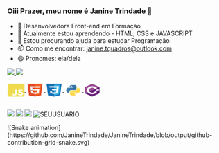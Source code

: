 ### Oiii Prazer, meu nome é Janine Trindade 👋

- 🔭 Desenvolvedora Front-end em Formação
- 🌱 Atualmente estou aprendendo  - HTML, CSS e JAVASCRIPT
- 🤔 Estou procurando ajuda para estudar Programação
- 📫 Como me encontrar: janine.tquadros@outlook.com
- 😄 Pronomes: ela/dela

<div>
  <a href="https://github.com/JanineTrindade">
  <img height="180em" src="https://github-readme-stats.vercel.app/api?username=JanineTrindade&show_icons=true&theme=dracula&include_all_commits=true&count_private=true"/>
  <img height="180em" src="https://github-readme-stats.vercel.app/api/top-langs/?username=JanineTrindade&layout=compact&langs_count=7&theme=dracula"/>
</div>
  <div style="display: inline_block"><br>
  <img align="center" alt="Rafa-Js" height="30" width="40" src="https://raw.githubusercontent.com/devicons/devicon/master/icons/javascript/javascript-plain.svg">
  <img align="center" alt="Rafa-HTML" height="30" width="40" src="https://raw.githubusercontent.com/devicons/devicon/master/icons/html5/html5-original.svg">
  <img align="center" alt="Rafa-CSS" height="30" width="40" src="https://raw.githubusercontent.com/devicons/devicon/master/icons/css3/css3-original.svg">
  <img align="center" alt="Rafa-Python" height="30" width="40" src="https://raw.githubusercontent.com/devicons/devicon/master/icons/python/python-original.svg">
  <img align="center" alt="Rafa-Csharp" height="30" width="40" src="https://raw.githubusercontent.com/devicons/devicon/master/icons/csharp/csharp-original.svg">
  
</div>
  
  ##
  
  <div>
  
  <a href="https://www.instagram.com/janine.trindade_/" target="_blank"><img src="https://img.shields.io/badge/-Instagram-%23E4405F?style=for-the-badge&logo=instagram&logoColor=white" target="_blank"></a>
  <a href = "mailto:janine.tquadros@outlook.com"><img src="https://img.shields.io/badge/-Gmail-%23333?style=for-the-badge&logo=gmail&logoColor=white" target="_blank"></a>
  <a href="https://www.linkedin.com/in/janine-trindade-quadros-137307177" target="_blank"><img src="https://img.shields.io/badge/-LinkedIn-%230077B5?style=for-the-badge&logo=linkedin&logoColor=white" target="_blank"></a> 
  <img src="https://komarev.com/ghpvc/?username=SEUUSUARIO&color=green" alt="SEUUSUARIO" /> 
  </div>
![Snake animation](https://github.com/JanineTrindade/JanineTrindade/blob/output/github-contribution-grid-snake.svg)
